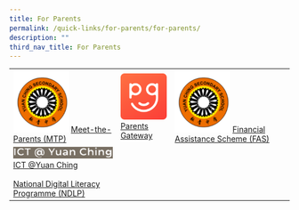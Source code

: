 ```yaml
---
title: For Parents
permalink: /quick-links/for-parents/for-parents/
description: ""
third_nav_title: For Parents
---
```

|  |  |  |
| -------- | -------- | -------- |
| <img src="/images/PC.png" style="width:100px;"/> [Meet-the-Parents (MTP)](https://yuanchingsec.moe.edu.sg/ycss/quick-links/for-parents/meet-the-parents-mtp-session-2022)  | <img src="/images/unnamed.png" style="width:100px;"/> <br> [Parents Gateway](https://yuanchingsec.moe.edu.sg/ycss/quick-links/for-parents/parents-gateway) | <img src="/images/PC.png" style="width:100px;"/> [Financial Assistance Scheme (FAS)](https://yuanchingsec.moe.edu.sg/others/financial-assistance-scheme-fas) | 
| <img src="/images/ICT%20%20YCSS.png" style="width:200px;"/> <br> [ICT @Yuan Ching](https://sites.google.com/view/hblyuanching/home) <br><Br> [National Digital Literacy Programme (NDLP)](https://yuanchingsec-moe-edu-sg-admin.cwp.sg/ycss/quick-links/for-parents/national-digital-literacy-programme-ndlp) | 

